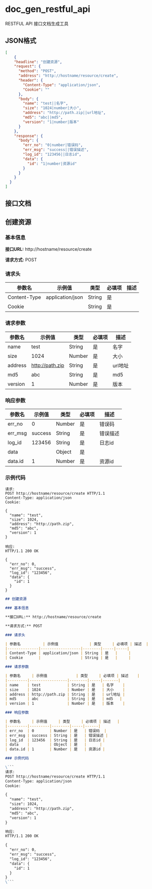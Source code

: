 # doc_gen_restful_api

RESTFUL API 接口文档生成工具

## JSON格式
```json
[
    {
    "headline": "创建资源",
    "request": {
      "method": "POST",
      "address": "http://hostname/resource/create",
      "header": {
        "Content-Type": "application/json",
        "Cookie": ""
      },
      "body": {
        "name": "test||名字",
        "size": "1024|number|大小",
        "address": "http://path.zip||url地址",
        "md5": "abc||md5",
        "version": "1|number|版本"
      }
    },
    "response": {
      "body": {
        "err_no": "0|number|错误码",
        "err_msg": "success||错误描述",
        "log_id": "123456||日志id",
        "data": {
          "id": "1|number|资源id"
        }
      }
    }
  }
]
```

## 接口文档
## 创建资源  

### 基本信息  

**接口URL:** http://hostname/resource/create  

**请求方式:** POST  

### 请求头  

| 参数名          | 示例值              | 类型     | 必填项 | 描述  |
|--------------|------------------|--------|-----|-----|
| Content-Type | application/json | String | 是   |     |
| Cookie       |                  | String | 是   |     |  

### 请求参数  

| 参数名     | 示例值             | 类型     | 必填项 | 描述    |
|---------|-----------------|--------|-----|-------|
| name    | test            | String | 是   | 名字    |
| size    | 1024            | Number | 是   | 大小    |
| address | http://path.zip | String | 是   | url地址 |
| md5     | abc             | String | 是   | md5   |
| version | 1               | Number | 是   | 版本    |  

### 响应参数  

| 参数名     | 示例值     | 类型     | 必填项 | 描述   |
|---------|---------|--------|-----|------|
| err_no  | 0       | Number | 是   | 错误码  |
| err_msg | success | String | 是   | 错误描述 |
| log_id  | 123456  | String | 是   | 日志id |
| data    |         | Object | 是   |      |
| data.id | 1       | Number | 是   | 资源id |  

### 示例代码  

```
请求:
POST http://hostname/resource/create HTTP/1.1
Content-Type: application/json
Cookie: 

{
  "name": "test",
  "size": 1024,
  "address": "http://path.zip",
  "md5": "abc",
  "version": 1
}

响应:
HTTP/1.1 200 OK

{
  "err_no": 0,
  "err_msg": "success",
  "log_id": "123456",
  "data": {
    "id": 1
  }
}
```

```markdown
## 创建资源  

### 基本信息  

**接口URL:** http://hostname/resource/create  

**请求方式:** POST  

### 请求头  

| 参数名          | 示例值              | 类型     | 必填项 | 描述  |
|--------------|------------------|--------|-----|-----|
| Content-Type | application/json | String | 是   |     |
| Cookie       |                  | String | 是   |     |  

### 请求参数  

| 参数名     | 示例值             | 类型     | 必填项 | 描述    |
|---------|-----------------|--------|-----|-------|
| name    | test            | String | 是   | 名字    |
| size    | 1024            | Number | 是   | 大小    |
| address | http://path.zip | String | 是   | url地址 |
| md5     | abc             | String | 是   | md5   |
| version | 1               | Number | 是   | 版本    |  

### 响应参数  

| 参数名     | 示例值     | 类型     | 必填项 | 描述   |
|---------|---------|--------|-----|------|
| err_no  | 0       | Number | 是   | 错误码  |
| err_msg | success | String | 是   | 错误描述 |
| log_id  | 123456  | String | 是   | 日志id |
| data    |         | Object | 是   |      |
| data.id | 1       | Number | 是   | 资源id |  

### 示例代码  

\```
请求:
POST http://hostname/resource/create HTTP/1.1
Content-Type: application/json
Cookie: 

{
  "name": "test",
  "size": 1024,
  "address": "http://path.zip",
  "md5": "abc",
  "version": 1
}

响应:
HTTP/1.1 200 OK

{
  "err_no": 0,
  "err_msg": "success",
  "log_id": "123456",
  "data": {
    "id": 1
  }
}
\```
```
